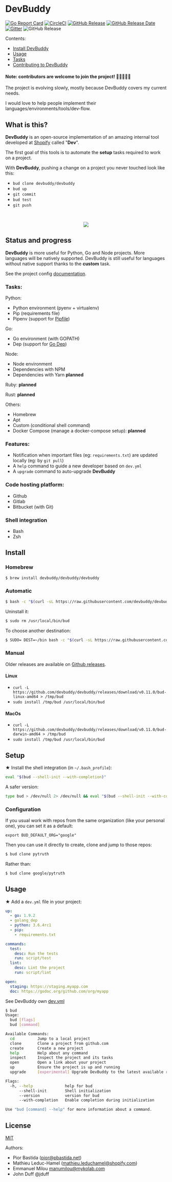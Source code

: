 # DevBuddy

[![Go Report Card](https://goreportcard.com/badge/github.com/devbuddy/devbuddy)](https://goreportcard.com/report/github.com/devbuddy/devbuddy)
[![CircleCI](https://circleci.com/gh/devbuddy/devbuddy.svg?style=svg)](https://circleci.com/gh/devbuddy/devbuddy)
[![GitHub Release](https://img.shields.io/github/release/devbuddy/devbuddy.svg)](https://github.com/devbuddy/devbuddy/releases/latest)
[![GitHub Release Date](https://img.shields.io/github/release-date/devbuddy/devbuddy.svg)](https://github.com/devbuddy/devbuddy/releases/latest)
[![Gitter](https://img.shields.io/badge/Discussions%20on-Gitter-crimson.svg?logo=gitter&style=flat)](https://gitter.im/devbuddy)
![GitHub Release](https://img.shields.io/badge/license-MIT-green.svg)

Contents:
- [Install DevBuddy](#install)
- [Usage](#usage)
- [Tasks](docs/Config.md)
- [Contributing to DevBuddy](docs/CONTRIBUTING.md)

#### Note: contributors are welcome to join the project! 👩‍💻👨‍💻🤖

The project is evolving slowly, mostly because DevBuddy covers my current needs.

I would love to help people implement their languages/environments/tools/dev-flow.

## What is this?

**DevBuddy** is an open-source implementation of an amazing internal tool developed at
[Shopify](https://engineering.shopify.com) called "**Dev**".

The first goal of this tools is to automate the **setup** tasks required to work on a project.

With **DevBuddy**, pushing a change on a project you never touched look like this:

- `bud clone devbuddy/devbuddy`
- `bud up`
- `git commit`
- `bud test`
- `git push`

<br>
<p align="center"><img src="/docs/demo.gif?raw=true"/></p>

## Status and progress

**DevBuddy** is more useful for Python, Go and Node projects. More languages will be natively
supported. DevBuddy is still useful for languages without native support thanks to the **custom** task.

See the project config [documentation](docs/Config.md).

### Tasks:

Python:
- Python environment (pyenv + virtualenv)
- Pip (requirements file)
- Pipenv (support for [Pipfile](https://github.com/pypa/pipfile))

Go:
- Go environment (with GOPATH)
- Dep (support for [Go Dep](https://github.com/golang/dep))

Node:
- Node environment
- Dependencies with NPM
- Dependencies with Yarn **planned**

Ruby: **planned**

Rust: **planned**

Others:
- Homebrew
- Apt
- Custom (conditional shell command)
- Docker Compose (manage a docker-compose setup): **planned**

### Features:

- Notification when important files (eg: `requirements.txt`) are updated locally
  (eg: by `git pull`)
- A `help` command to guide a new developer based on `dev.yml`
- A `upgrade` command to auto-upgrade **DevBuddy**

### Code hosting platform:

- Github
- Gitlab
- Bitbucket (with Git)

### Shell integration

- Bash
- Zsh

## Install

### Homebrew

```bash
$ brew install devbuddy/devbuddy/devbuddy
```

### Automatic

```bash
$ bash -c "$(curl -sL https://raw.githubusercontent.com/devbuddy/devbuddy/master/install.sh)"
```

Uninstall it:
```bash
$ sudo rm /usr/local/bin/bud
```

To choose another destination:
```bash
$ SUDO= DEST=~/bin bash -c "$(curl -sL https://raw.githubusercontent.com/devbuddy/devbuddy/master/install.sh)"
```

### Manual

Older releases are available on [Github releases](https://github.com/devbuddy/devbuddy/releases).

#### Linux

- ```curl -L https://github.com/devbuddy/devbuddy/releases/download/v0.11.0/bud-linux-amd64 > /tmp/bud```
- ```sudo install /tmp/bud /usr/local/bin/bud```

#### MacOs

- ```curl -L https://github.com/devbuddy/devbuddy/releases/download/v0.11.0/bud-darwin-amd64 > /tmp/bud```
- ```sudo install /tmp/bud /usr/local/bin/bud```

## Setup

★ Install the shell integration (in `~/.bash_profile`):
```bash
eval "$(bud --shell-init --with-completion)"
```

A safer version:
```bash
type bud > /dev/null 2> /dev/null && eval "$(bud --shell-init --with-completion)"
```

### Configuration

If you usual work with repos from the same organization (like your personal one), you can set it as a default:

```
export BUD_DEFAULT_ORG="google"
```

Then you can use it directly to create, clone and jump to those repos:
```bash
$ bud clone pytruth
```
Rather than:
```bash
$ bud clone google/pytruth
```

## Usage

★ Add a `dev.yml` file in your project:
```yaml
up:
  - go: 1.9.2
  - golang_dep
  - python: 3.6.4rc1
  - pip:
    - requirements.txt

commands:
  test:
    desc: Run the tests
    run: script/test
  lint:
    desc: Lint the project
    run: script/lint

open:
  staging: https://staging.myapp.com
  doc: https://godoc.org/github.com/org/myapp
```
See DevBuddy own [dev.yml](dev.yml)

```bash
$ bud
Usage:
  bud [flags]
  bud [command]

Available Commands:
  cd          Jump to a local project
  clone       Clone a project from github.com
  create      Create a new project
  help        Help about any command
  inspect     Inspect the project and its tasks
  open        Open a link about your project
  up          Ensure the project is up and running
  upgrade     [experimental] Upgrade DevBuddy to the latest available release.

Flags:
  -h, --help              help for bud
      --shell-init        Shell initialization
      --version           version for bud
      --with-completion   Enable completion during initialization

Use "bud [command] --help" for more information about a command.
```

## License

[MIT](https://github.com/devbuddy/devbuddy/blob/master/LICENSE)

Authors:
- Pior Bastida (pior@pbastida.net)
- Mathieu Leduc-Hamel (mathieu.leduchamel@shopify.com)
- Emmanuel Milou <manumilou@mykolab.com>
- John Duff @jduff
